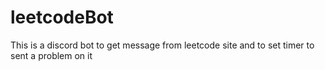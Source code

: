# leetcodeBot
This is a discord bot to get message from leetcode site and to set timer to sent a problem on it
